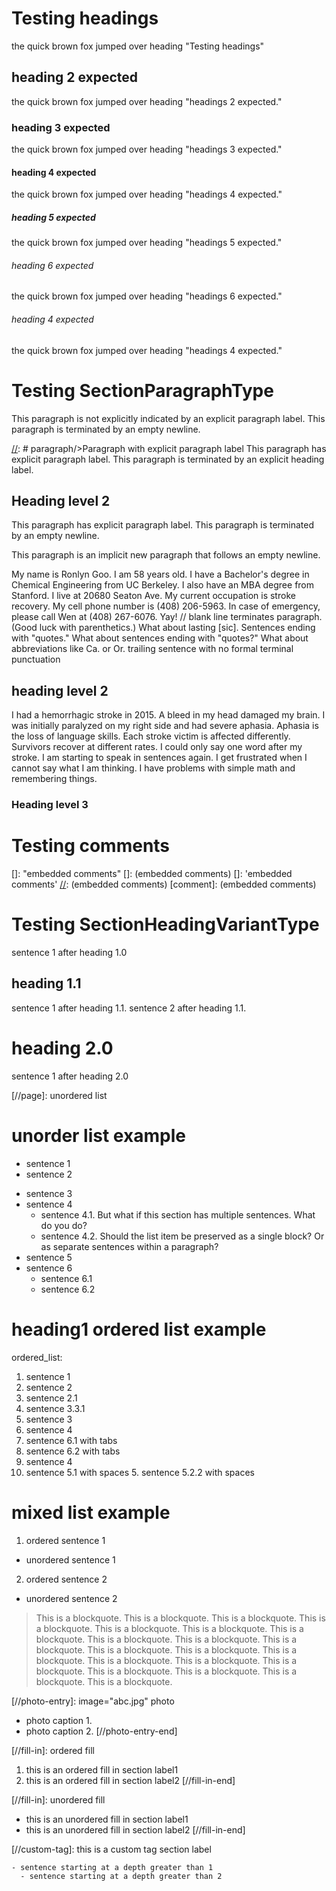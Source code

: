 # Testing headings

the quick brown fox jumped over heading "Testing headings"

## heading 2 expected

the quick brown fox jumped over heading "headings 2 expected."

### heading 3 expected

the quick brown fox jumped over heading "headings 3 expected."

#### heading 4 expected

the quick brown fox jumped over heading "headings 4 expected."

##### heading 5 expected

the quick brown fox jumped over heading "headings 5 expected."

###### heading 6 expected

the quick brown fox jumped over heading "headings 6 expected."

###### heading 4 expected

the quick brown fox jumped over heading "headings 4 expected."

[//]: SectionParagraphType

# Testing SectionParagraphType

This paragraph is not explicitly indicated by an explicit paragraph label.
This paragraph is terminated by an empty newline.

[//]: # paragraph/>Paragraph with explicit paragraph label
This paragraph has explicit paragraph label.
This paragraph is terminated by an explicit heading label.

## Heading level 2

This paragraph has explicit paragraph label.
This paragraph is terminated by an empty newline.

This paragraph is an implicit new paragraph that follows an empty newline.

My name is Ronlyn Goo. I am 58 years old. I have a Bachelor's degree in Chemical Engineering from UC Berkeley. I also have an MBA degree from Stanford. I live at 20680 Seaton Ave. My current occupation is stroke recovery. My cell phone number is (408) 206-5963. In case of emergency, please call Wen at (408) 267-6076. Yay! // blank line terminates paragraph. (Good luck with parenthetics.) What about lasting [sic]. Sentences ending with "quotes." What about sentences ending with "quotes?" What about abbreviations like Ca. or Or. trailing sentence with no formal terminal punctuation

## heading level 2

I had a hemorrhagic stroke in 2015. A bleed in my head damaged my brain.
I was initially paralyzed on my right side and had severe aphasia.
Aphasia is the loss of language skills.
Each stroke victim is affected differently.
Survivors recover at different rates.
I could only say one word after my stroke.
I am starting to speak in sentences again.
I get frustrated when I cannot say what I am thinking.
I have problems with simple math and remembering things.

### Heading level 3

# Testing comments

[]: "embedded comments"
[]: (embedded comments)
[]: 'embedded comments'
[//]: (embedded comments)
[comment]: (embedded comments)

# Testing SectionHeadingVariantType

sentence 1 after heading 1.0

## heading 1.1

sentence 1 after heading 1.1.
sentence 2 after heading 1.1.

# heading 2.0

sentence 1 after heading 2.0
</page>

[//]: SectionUnorderedListVariantType

[//page]: unordered list

# unorder list example

- sentence 1
- sentence 2

* sentence 3
* sentence 4
  - sentence 4.1. But what if this section has multiple sentences. What do you do?
  - sentence 4.2. Should the list item be preserved as a single block? Or as separate sentences within a paragraph?
* sentence 5
* sentence 6
  - sentence 6.1
  - sentence 6.2

# heading1 ordered list example

ordered_list:

1. sentence 1
2. sentence 2
3. sentence 2.1
4. sentence 3.3.1
5. sentence 3
6. sentence 4
7. sentence 6.1 with tabs
8. sentence 6.2 with tabs
9. sentence 4
10. sentence 5.1 with spaces
    5. sentence 5.2.2 with spaces

# mixed list example

1. ordered sentence 1

- unordered sentence 1

2. ordered sentence 2

- unordered sentence 2

> This is a blockquote. This is a blockquote. This is a blockquote. This is a blockquote. This is a blockquote. This is a blockquote. This is a blockquote. This is a blockquote. This is a blockquote. This is a blockquote. This is a blockquote. This is a blockquote. This is a blockquote. This is a blockquote. This is a blockquote. This is a blockquote. This is a blockquote. This is a blockquote. This is a blockquote. This is a blockquote.

[//photo-entry]: image="abc.jpg" photo

- photo caption 1.
- photo caption 2.
  [//photo-entry-end]

[//fill-in]: ordered fill

1. this is an ordered fill in section label1
2. this is an ordered fill in section label2
   [//fill-in-end]

[//fill-in]: unordered fill

- this is an unordered fill in section label1
- this is an unordered fill in section label2
  [//fill-in-end]

[//custom-tag]: this is a custom tag section label

    - sentence starting at a depth greater than 1
      - sentence starting at a depth greater than 2
